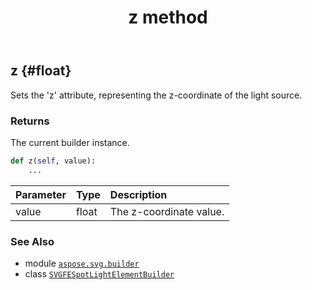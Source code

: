 ﻿---
title: z method
second_title: Aspose.SVG for Python via .NET API References
description: 
type: docs
weight: 120
url: /python-net/aspose.svg.builder/svgfespotlightelementbuilder/z/
is_root: false
---

## z {#float}

Sets the 'z' attribute, representing the z-coordinate of the light source.


### Returns 


The current builder instance.


```python
def z(self, value):
    ...
```


| Parameter | Type | Description |
| :- | :- | :- |
| value | float | The z-coordinate value. |



### See Also
* module [`aspose.svg.builder`](../../)
* class [`SVGFESpotLightElementBuilder`](/svg/python-net/aspose.svg.builder/svgfespotlightelementbuilder)
